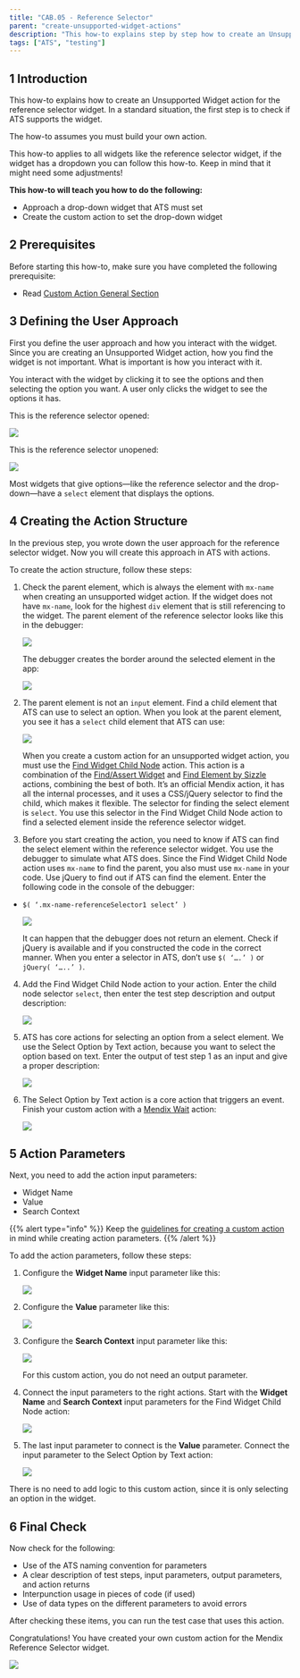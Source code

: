 ```yaml
---
title: "CAB.05 - Reference Selector"
parent: "create-unsupported-widget-actions"
description: "This how-to explains step by step how to create an Unsupported Widget action for the Mendix Reference Selector widget."
tags: ["ATS", "testing"]
---
```


## 1 Introduction

This how-to explains how to create an Unsupported Widget action for the reference selector widget. In a standard situation, the first step is to check if ATS supports the widget. 

The how-to assumes you must build your own action.

This how-to applies to all widgets like the reference selector widget, if the widget has a dropdown you can follow this how-to. Keep in mind that it might need some adjustments!

**This how-to will teach you how to do the following:**

* Approach a drop-down widget that ATS must set
* Create the custom action to set the drop-down widget

## 2 Prerequisites

Before starting this how-to, make sure you have completed the following prerequisite:
 
* Read [Custom Action General Section](custom-action-general)

## 3 Defining the User Approach

First you define the user approach and how you interact with the widget. Since you are creating an Unsupported Widget action, how you find the widget is not important. What is important is how you interact with it.

You interact with the widget by clicking it to see the options and then selecting the option you want. A user only clicks the widget to see the options it has.

This is the reference selector opened:

![](attachments/create-unsupported-widget/cab-05-reference-selector/ref-selector-unopenend.png)

This is the reference selector unopened:

![](attachments/create-unsupported-widget/cab-05-reference-selector/ref-selector-openend.png)

Most widgets that give options—like the reference selector and the drop-down—have a `select` element that displays the options.

## 4 Creating the Action Structure

In the previous step, you wrote down the user approach for the reference selector widget. Now you will create this approach in ATS with actions.

To create the action structure, follow these steps:

1.  Check the parent element, which is always the element with `mx-name` when creating an unsupported widget action. If the widget does not have `mx-name`, look for the highest `div` element that is still referencing to the widget. The parent element of the reference selector looks like this in the debugger:

    ![](attachments/create-unsupported-widget/cab-05-reference-selector/ref-selector-parentelement.png)

    The debugger creates the border around the selected element in the app:

    ![](attachments/create-unsupported-widget/cab-05-reference-selector/ref-selector-parentelement-outlined.png)

2.  The parent element is not an `input` element. Find a child element that ATS can use to select an option. When you look at the parent element, you see it has a `select` child element that ATS can use:

    ![](attachments/create-unsupported-widget/cab-05-reference-selector/ref-selector-childelement-select.png)

    When you create a custom action for an unsupported widget action, you must use the [Find Widget Child Node](../refguide-ats-1/find-widget-child-node) action. This action is a combination of the [Find/Assert Widget](../refguide-ats-1/findassert-widget) and [Find Element by Sizzle](../refguide-ats-1/find-element-by-sizzle) actions, combining the best of both. It’s an official Mendix action, it has all the internal processes, and it uses a CSS/jQuery selector to find the child, which makes it flexible. The selector for finding the select element is `select`. You use this selector in the Find Widget Child Node action to find a selected element inside the reference selector widget.
3.  Before you start creating the action, you need to know if ATS can find the select element within the reference selector widget. You use the debugger to simulate what ATS does. Since the Find Widget Child Node action uses `mx-name` to find the parent, you also must use `mx-name` in your code. Use jQuery to find out if ATS can find the element. Enter the following code in the console of the debugger:
  * `$( ‘.mx-name-referenceSelector1 select’ )`

    ![](attachments/create-unsupported-widget/cab-05-reference-selector/ref-selector-childelement-select-selector.png)

    It can happen that the debugger does not return an element. Check if jQuery is available and if you constructed the code in the correct manner. When you enter a selector in ATS, don’t use `$( ‘….’ )` or `jQuery( ‘…..’ )`.

4.  Add the Find Widget Child Node action to your action. Enter the child node selector `select`, then enter the test step description and output description:

    ![](attachments/create-unsupported-widget/cab-05-reference-selector/ref-selector-findwidgetchildnode-action.png)

5.  ATS has core actions for selecting an option from a select element. We use the Select Option by Text action, because you want to select the option based on text. Enter the output of test step 1 as an input and give a proper description:

    ![](attachments/create-unsupported-widget/cab-05-reference-selector/ref-selector-selectoptionbytext-action.png)

6.  The Select Option by Text action is a core action that triggers an event. Finish your custom action with a [Mendix Wait](../refguide-ats-1/mendix-wait) action:

    ![](attachments/create-unsupported-widget/cab-05-reference-selector/ref-selector-mendixwait-action.png)

## 5 Action Parameters

Next, you need to add the action input parameters:

* Widget Name
* Value
* Search Context

{{% alert type="info" %}}
Keep the [guidelines for creating a custom action](../bestpractices/guidelines-custom-action) in mind while creating action parameters. 
{{% /alert %}}

To add the action parameters, follow these steps:

1.  Configure the **Widget Name** input parameter like this:

    ![](attachments/create-unsupported-widget/cab-05-reference-selector/ref-selector-widgetname-inputparameter.png)

2.  Configure the **Value** parameter like this:

    ![](attachments/create-unsupported-widget/cab-05-reference-selector/ref-selector-value-inputparameter.png)

3.  Configure the **Search Context** input parameter like this:

    ![](attachments/create-unsupported-widget/cab-05-reference-selector/ref-selector-searchcontext-inputparameter.png)

    For this custom action, you do not need an output parameter.

4.  Connect the input parameters to the right actions. Start with the **Widget Name** and **Search Context** input parameters for the Find Widget Child Node action:

    ![](attachments/create-unsupported-widget/cab-05-reference-selector/ref-selector-findwidgetchildnode-inputparameters.png)

5.  The last input parameter to connect is the **Value** parameter. Connect the input parameter to the Select Option by Text action:

    ![](attachments/create-unsupported-widget/cab-05-reference-selector/ref-selector-selectoptionbytext-inputparameters.png)

There is no need to add logic to this custom action, since it is only selecting an option in the widget.

## 6 Final Check

Now check for the following:

* Use of the ATS naming convention for parameters
* A clear description of test steps, input parameters, output parameters, and action returns
* Interpunction usage in pieces of code (if used)
* Use of data types on the different parameters to avoid errors

After checking these items, you can run the test case that uses this action.

Congratulations! You have created your own custom action for the Mendix Reference Selector widget.

![](attachments/create-unsupported-widget/cab-05-reference-selector/ref-selector-finishedaction.png)
